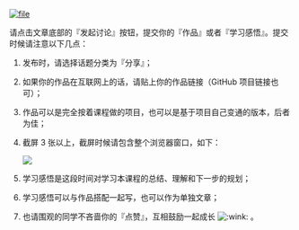 [![](https://iocaffcdn.phphub.org/uploads/images/201803/28/1/sWZyxEo9BM.jpeg?imageView2/2/w/1240/h/0 "file")](https://iocaffcdn.phphub.org/uploads/images/201803/28/1/sWZyxEo9BM.jpeg?imageView2/2/w/1240/h/0)

请点击文章底部的『发起讨论』按钮，提交你的『作品』或者『学习感悟』。提交时候请注意以下几点：

1. 发布时，请选择话题分类为『分享』；
2. 如果你的作品在互联网上的话，请贴上你的作品链接（GitHub 项目链接也可）；
3. 作品可以是完全按着课程做的项目，也可以是基于项目自己变通的版本，后者为佳；
4. 截屏 3 张以上，截屏时候请包含整个浏览器窗口，如下：
 
   [![](https://iocaffcdn.phphub.org/uploads/images/201803/22/1/VXU9hANdzJ.png)](https://iocaffcdn.phphub.org/uploads/images/201803/22/1/VXU9hANdzJ.png)
5. 学习感悟是这段时间对学习本课程的总结、理解和下一步的规划；
6. 学习感悟可以与作品搭配一起写，也可以作为单独文章；
7. 也请围观的同学不吝啬你的『点赞』，互相鼓励一起成长
   ![](https://iocaffcdn.phphub.org/assets/images/twemoji/wink.png ":wink:")
   。



